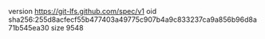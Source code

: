 version https://git-lfs.github.com/spec/v1
oid sha256:255d8acfecf55b477403a49775c907b4a9c833237ca9a856b96d8a71b545ea30
size 9548
